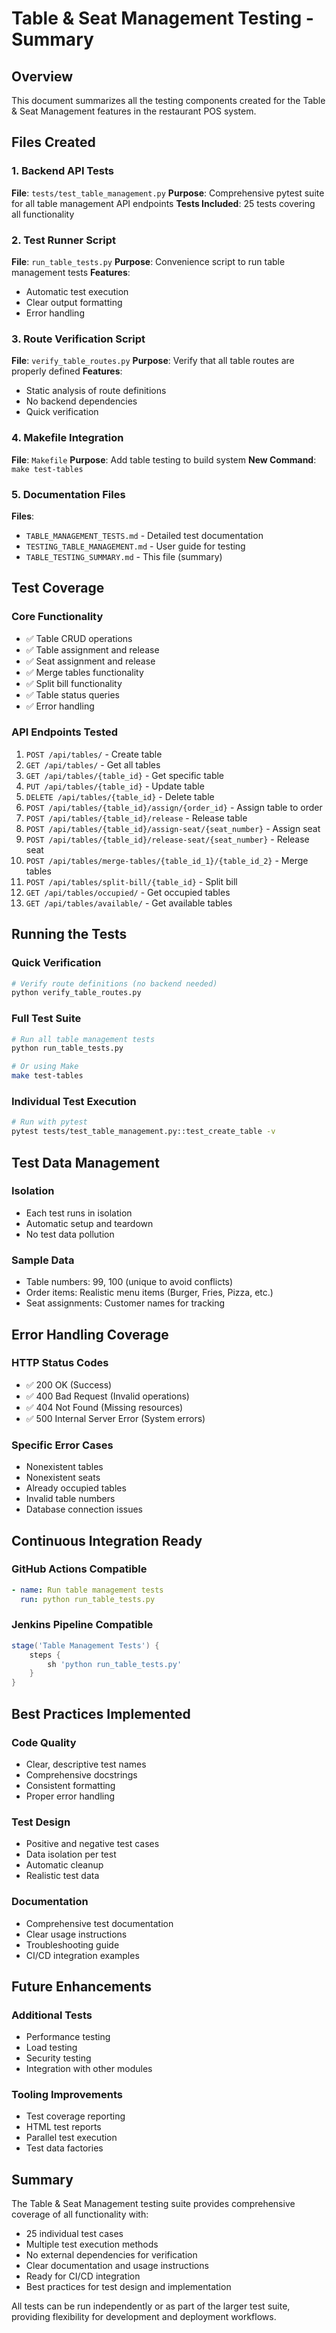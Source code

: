 # Table & Seat Management Testing - Summary

## Overview
This document summarizes all the testing components created for the Table & Seat Management features in the restaurant POS system.

## Files Created

### 1. Backend API Tests
**File**: `tests/test_table_management.py`
**Purpose**: Comprehensive pytest suite for all table management API endpoints
**Tests Included**: 25 tests covering all functionality

### 2. Test Runner Script
**File**: `run_table_tests.py`
**Purpose**: Convenience script to run table management tests
**Features**: 
- Automatic test execution
- Clear output formatting
- Error handling

### 3. Route Verification Script
**File**: `verify_table_routes.py`
**Purpose**: Verify that all table routes are properly defined
**Features**:
- Static analysis of route definitions
- No backend dependencies
- Quick verification

### 4. Makefile Integration
**File**: `Makefile`
**Purpose**: Add table testing to build system
**New Command**: `make test-tables`

### 5. Documentation Files
**Files**:
- `TABLE_MANAGEMENT_TESTS.md` - Detailed test documentation
- `TESTING_TABLE_MANAGEMENT.md` - User guide for testing
- `TABLE_TESTING_SUMMARY.md` - This file (summary)

## Test Coverage

### Core Functionality
- ✅ Table CRUD operations
- ✅ Table assignment and release
- ✅ Seat assignment and release
- ✅ Merge tables functionality
- ✅ Split bill functionality
- ✅ Table status queries
- ✅ Error handling

### API Endpoints Tested
1. `POST /api/tables/` - Create table
2. `GET /api/tables/` - Get all tables
3. `GET /api/tables/{table_id}` - Get specific table
4. `PUT /api/tables/{table_id}` - Update table
5. `DELETE /api/tables/{table_id}` - Delete table
6. `POST /api/tables/{table_id}/assign/{order_id}` - Assign table to order
7. `POST /api/tables/{table_id}/release` - Release table
8. `POST /api/tables/{table_id}/assign-seat/{seat_number}` - Assign seat
9. `POST /api/tables/{table_id}/release-seat/{seat_number}` - Release seat
10. `POST /api/tables/merge-tables/{table_id_1}/{table_id_2}` - Merge tables
11. `POST /api/tables/split-bill/{table_id}` - Split bill
12. `GET /api/tables/occupied/` - Get occupied tables
13. `GET /api/tables/available/` - Get available tables

## Running the Tests

### Quick Verification
```bash
# Verify route definitions (no backend needed)
python verify_table_routes.py
```

### Full Test Suite
```bash
# Run all table management tests
python run_table_tests.py

# Or using Make
make test-tables
```

### Individual Test Execution
```bash
# Run with pytest
pytest tests/test_table_management.py::test_create_table -v
```

## Test Data Management

### Isolation
- Each test runs in isolation
- Automatic setup and teardown
- No test data pollution

### Sample Data
- Table numbers: 99, 100 (unique to avoid conflicts)
- Order items: Realistic menu items (Burger, Fries, Pizza, etc.)
- Seat assignments: Customer names for tracking

## Error Handling Coverage

### HTTP Status Codes
- ✅ 200 OK (Success)
- ✅ 400 Bad Request (Invalid operations)
- ✅ 404 Not Found (Missing resources)
- ✅ 500 Internal Server Error (System errors)

### Specific Error Cases
- Nonexistent tables
- Nonexistent seats
- Already occupied tables
- Invalid table numbers
- Database connection issues

## Continuous Integration Ready

### GitHub Actions Compatible
```yaml
- name: Run table management tests
  run: python run_table_tests.py
```

### Jenkins Pipeline Compatible
```groovy
stage('Table Management Tests') {
    steps {
        sh 'python run_table_tests.py'
    }
}
```

## Best Practices Implemented

### Code Quality
- Clear, descriptive test names
- Comprehensive docstrings
- Consistent formatting
- Proper error handling

### Test Design
- Positive and negative test cases
- Data isolation per test
- Automatic cleanup
- Realistic test data

### Documentation
- Comprehensive test documentation
- Clear usage instructions
- Troubleshooting guide
- CI/CD integration examples

## Future Enhancements

### Additional Tests
- Performance testing
- Load testing
- Security testing
- Integration with other modules

### Tooling Improvements
- Test coverage reporting
- HTML test reports
- Parallel test execution
- Test data factories

## Summary

The Table & Seat Management testing suite provides comprehensive coverage of all functionality with:
- 25 individual test cases
- Multiple test execution methods
- No external dependencies for verification
- Clear documentation and usage instructions
- Ready for CI/CD integration
- Best practices for test design and implementation

All tests can be run independently or as part of the larger test suite, providing flexibility for development and deployment workflows.